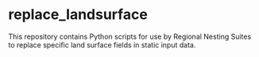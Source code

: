 # replace_landsurface

This repository contains Python scripts for use by Regional Nesting Suites to replace specific land surface fields in static input data.
